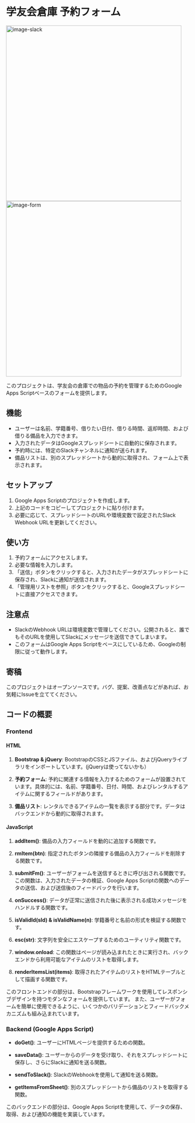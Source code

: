 # 学友会倉庫 予約フォーム

<img width="480" alt="image-slack" src="https://github.com/iU-Alumni-Association/rental-gas/assets/147612244/362448e7-61b5-4162-a54a-e83e1df28541">
<img width="480" alt="image-form" src="https://github.com/iU-Alumni-Association/rental-gas/assets/147612244/fa6fd7a2-3964-45b8-84dd-c0c36654d0bc">

このプロジェクトは、学友会の倉庫での物品の予約を管理するためのGoogle Apps Scriptベースのフォームを提供します。

## 機能
- ユーザーは名前、学籍番号、借りたい日付、借りる時間、返却時間、および借りる備品を入力できます。
- 入力されたデータはGoogleスプレッドシートに自動的に保存されます。
- 予約時には、特定のSlackチャンネルに通知が送られます。
- 備品リストは、別のスプレッドシートから動的に取得され、フォーム上で表示されます。

## セットアップ

1. Google Apps Scriptのプロジェクトを作成します。
2. 上記のコードをコピーしてプロジェクトに貼り付けます。
3. 必要に応じて、スプレッドシートのURLや環境変数で設定されたSlack Webhook URLを更新してください。

## 使い方

1. 予約フォームにアクセスします。
2. 必要な情報を入力します。
3. 「送信」ボタンをクリックすると、入力されたデータがスプレッドシートに保存され、Slackに通知が送信されます。
4. 「管理用リストを参照」ボタンをクリックすると、Googleスプレッドシートに直接アクセスできます。

## 注意点

- SlackのWebhook URLは環境変数で管理してください。公開されると、誰でもそのURLを使用してSlackにメッセージを送信できてしまいます。
- このフォームはGoogle Apps Scriptをベースにしているため、Googleの制限に従って動作します。

## 寄稿

このプロジェクトはオープンソースです。バグ、提案、改善点などがあれば、お気軽にIssueを立ててください。

## コードの概要

### Frontend

#### HTML

1. **Bootstrap & jQuery**: BootstrapのCSSとJSファイル、およびjQueryライブラリをインポートしています。(jQueryは使ってないかも）
   
3. **予約フォーム**: 予約に関連する情報を入力するためのフォームが設置されています。具体的には、名前、学籍番号、日付、時間、およびレンタルするアイテムに関するフィールドがあります。

4. **備品リスト**: レンタルできるアイテムの一覧を表示する部分です。データはバックエンドから動的に取得されます。

#### JavaScript

1. **addItem()**: 備品の入力フィールドを動的に追加する関数です。

2. **rmItem(btn)**: 指定されたボタンの隣接する備品の入力フィールドを削除する関数です。

3. **submitFm()**: ユーザーがフォームを送信するときに呼び出される関数です。この関数は、入力されたデータの検証、Google Apps Scriptの関数へのデータの送信、および送信後のフィードバックを行います。

4. **onSuccess()**: データが正常に送信された後に表示される成功メッセージをハンドルする関数です。

5. **isValidId(sId) & isValidName(n)**: 学籍番号と名前の形式を検証する関数です。

6. **esc(str)**: 文字列を安全にエスケープするためのユーティリティ関数です。

7. **window.onload**: この関数はページが読み込まれたときに実行され、バックエンドから利用可能なアイテムのリストを取得します。

8. **renderItemsList(items)**: 取得されたアイテムのリストをHTMLテーブルとして描画する関数です。

このフロントエンドの部分は、Bootstrapフレームワークを使用してレスポンシブデザインを持つモダンなフォームを提供しています。
また、ユーザーがフォームを簡単に使用できるように、いくつかのバリデーションとフィードバックメカニズムも組み込まれています。

### Backend (Google Apps Script)

- **doGet()**: ユーザーにHTMLページを提供するための関数。
  
- **saveData()**: ユーザーからのデータを受け取り、それをスプレッドシートに保存し、さらにSlackに通知を送る関数。
  
- **sendToSlack()**: SlackのWebhookを使用して通知を送る関数。

- **getItemsFromSheet()**: 別のスプレッドシートから備品のリストを取得する関数。

このバックエンドの部分は、Google Apps Scriptを使用して、データの保存、取得、および通知の機能を実装しています。
